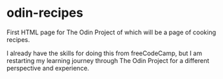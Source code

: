 # odin-recipes

First HTML page for The Odin Project of which will be a page of cooking recipes.

I already have the skills for doing this from freeCodeCamp, but I am restarting my learning journey through The Odin Project for a different perspective and experience.